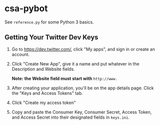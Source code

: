 # csa-pybot
See `reference.py` for some Python 3 basics.
## Getting Your Twitter Dev Keys
1.  Go to https://dev.twitter.com/, click "My apps", and sign in or create an account.
2.  Click "Create New App", give it a name and put whatever in the Description and Website fields.

      <b>Note: the Website field must start with</b> `http://www.`
3.  After creating your application, you'll be on the app details page. Click the "Keys and Access Tokens" tab.
4.  Click "Create my access token"
5.  Copy and paste the Consumer Key, Consumer Secret, Access Token, and Access Secret into their designated fields in `keys.ini`.
